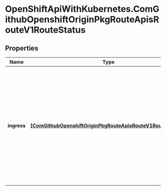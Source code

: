 # OpenShiftApiWithKubernetes.ComGithubOpenshiftOriginPkgRouteApisRouteV1RouteStatus

## Properties
Name | Type | Description | Notes
------------ | ------------- | ------------- | -------------
**ingress** | [**[ComGithubOpenshiftOriginPkgRouteApisRouteV1RouteIngress]**](ComGithubOpenshiftOriginPkgRouteApisRouteV1RouteIngress.md) | ingress describes the places where the route may be exposed. The list of ingress points may contain duplicate Host or RouterName values. Routes are considered live once they are &#x60;Ready&#x60; | 


